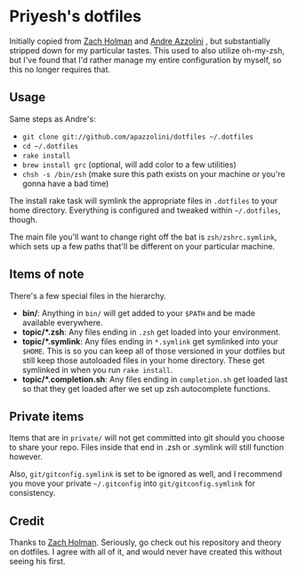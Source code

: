 # Priyesh's dotfiles

Initially copied from [Zach Holman](http://github.com/holman/dotfiles) and [Andre Azzolini](http://github.com/apazzolini/dotfiles) , but 
substantially stripped down for my particular tastes. This used to also 
utilize oh-my-zsh, but I've found that I'd rather manage my entire 
configuration by myself, so this no longer requires that.

## Usage

Same steps as Andre's:

- `git clone git://github.com/apazzolini/dotfiles ~/.dotfiles`
- `cd ~/.dotfiles`
- `rake install`
- `brew install grc` (optional, will add color to a few utilities)
- `chsh -s /bin/zsh` (make sure this path exists on your machine or you're gonna have a bad time)

The install rake task will symlink the appropriate files in `.dotfiles` to your
home directory. Everything is configured and tweaked within `~/.dotfiles`,
though.

The main file you'll want to change right off the bat is `zsh/zshrc.symlink`,
which sets up a few paths that'll be different on your particular machine.

## Items of note <Section blatantly ripped off>

There's a few special files in the hierarchy.

- **bin/**: Anything in `bin/` will get added to your `$PATH` and be made
  available everywhere.
- **topic/\*.zsh**: Any files ending in `.zsh` get loaded into your
  environment.
- **topic/\*.symlink**: Any files ending in `*.symlink` get symlinked into
  your `$HOME`. This is so you can keep all of those versioned in your dotfiles
  but still keep those autoloaded files in your home directory. These get
  symlinked in when you run `rake install`.
- **topic/\*.completion.sh**: Any files ending in `completion.sh` get loaded
  last so that they get loaded after we set up zsh autocomplete functions.

## Private items

Items that are in `private/` will not get committed into git should you choose to share your repo.
Files inside that end in .zsh or .symlink will still function however.

Also, `git/gitconfig.symlink` is set to be ignored as well, and I recommend you move your private
`~/.gitconfig` into `git/gitconfig.symlink` for consistency.

## Credit

Thanks to [Zach Holman](http://github.com/holman/dotfiles). Seriously, go check
out his repository and theory on dotfiles. I agree with all of it, and would
never have created this without seeing his first.
